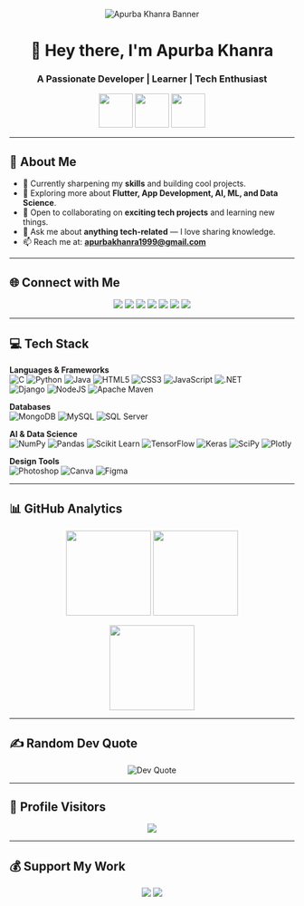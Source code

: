 <!-- Profile Banner -->
<p align="center">
  <img src="https://i.ibb.co/jv2M7vR/github-banner.png" alt="Apurba Khanra Banner" />
</p>

<h1 align="center">👋 Hey there, I'm Apurba Khanra</h1>
<h3 align="center">A Passionate Developer | Learner | Tech Enthusiast</h3>

<p align="center">
  <img src="https://media.giphy.com/media/LMt9638dO8dftAjtco/giphy.gif" width="60" />
  <img src="https://media.giphy.com/media/WUlplcMpOCEmTGBtBW/giphy.gif" width="60" />
  <img src="https://media.giphy.com/media/13HgwGsXF0aiGY/giphy.gif" width="60" />
</p>

---

## 💫 About Me
- 🔭 Currently sharpening my **skills** and building cool projects.  
- 🌱 Exploring more about **Flutter, App Development, AI, ML, and Data Science**.  
- 🤝 Open to collaborating on **exciting tech projects** and learning new things.  
- 💬 Ask me about **anything tech-related** — I love sharing knowledge.  
- 📫 Reach me at: **apurbakhanra1999@gmail.com**

---

## 🌐 Connect with Me
<p align="center">
<a href="https://www.facebook.com/profile.php?id=100009747586288"><img src="https://img.shields.io/badge/Facebook-%231877F2.svg?logo=Facebook&logoColor=white" /></a>
<a href="https://instagram.com/apurba_khanra"><img src="https://img.shields.io/badge/Instagram-%23E4405F.svg?logo=Instagram&logoColor=white" /></a>
<a href="https://www.linkedin.com/in/apurba-khanra-2b556417b/"><img src="https://img.shields.io/badge/LinkedIn-%230077B5.svg?logo=linkedin&logoColor=white" /></a>
<a href="https://medium.com/@apurbakhanra"><img src="https://img.shields.io/badge/Medium-12100E?logo=medium&logoColor=white" /></a>
<a href="https://pinterest.com/apurbakra"><img src="https://img.shields.io/badge/Pinterest-%23E60023.svg?logo=Pinterest&logoColor=white" /></a>
<a href="https://quora.com/profile/Apurba-Khanra"><img src="https://img.shields.io/badge/Quora-%23B92B27.svg?logo=Quora&logoColor=white" /></a>
<a href="https://twitter.com/ApurbaKhanra199"><img src="https://img.shields.io/badge/Twitter-%231DA1F2.svg?logo=Twitter&logoColor=white" /></a>
</p>

---

## 💻 Tech Stack
<p align="center">
  
**Languages & Frameworks**  
![C](https://img.shields.io/badge/C-00599C?style=flat-square&logo=c&logoColor=white) 
![Python](https://img.shields.io/badge/Python-3670A0?style=flat-square&logo=python&logoColor=ffdd54) 
![Java](https://img.shields.io/badge/Java-ED8B00?style=flat-square&logo=java&logoColor=white) 
![HTML5](https://img.shields.io/badge/HTML5-E34F26?style=flat-square&logo=html5&logoColor=white) 
![CSS3](https://img.shields.io/badge/CSS3-1572B6?style=flat-square&logo=css3&logoColor=white) 
![JavaScript](https://img.shields.io/badge/JavaScript-F7DF1E?style=flat-square&logo=javascript&logoColor=black) 
![.NET](https://img.shields.io/badge/.NET-512BD4?style=flat-square&logo=dotnet&logoColor=white)  
![Django](https://img.shields.io/badge/Django-092E20?style=flat-square&logo=django&logoColor=white) 
![NodeJS](https://img.shields.io/badge/Node.js-6DA55F?style=flat-square&logo=node.js&logoColor=white) 
![Apache Maven](https://img.shields.io/badge/Maven-C71A36?style=flat-square&logo=apachemaven&logoColor=white)

**Databases**  
![MongoDB](https://img.shields.io/badge/MongoDB-4ea94b?style=flat-square&logo=mongodb&logoColor=white) 
![MySQL](https://img.shields.io/badge/MySQL-00f?style=flat-square&logo=mysql&logoColor=white) 
![SQL Server](https://img.shields.io/badge/Microsoft_SQL_Server-CC2927?style=flat-square&logo=microsoftsqlserver&logoColor=white) 

**AI & Data Science**  
![NumPy](https://img.shields.io/badge/Numpy-013243?style=flat-square&logo=numpy&logoColor=white) 
![Pandas](https://img.shields.io/badge/Pandas-150458?style=flat-square&logo=pandas&logoColor=white) 
![Scikit Learn](https://img.shields.io/badge/Scikit--Learn-F7931E?style=flat-square&logo=scikit-learn&logoColor=white) 
![TensorFlow](https://img.shields.io/badge/TensorFlow-FF6F00?style=flat-square&logo=TensorFlow&logoColor=white) 
![Keras](https://img.shields.io/badge/Keras-D00000?style=flat-square&logo=keras&logoColor=white) 
![SciPy](https://img.shields.io/badge/SciPy-0C55A5?style=flat-square&logo=scipy&logoColor=white) 
![Plotly](https://img.shields.io/badge/Plotly-3F4F75?style=flat-square&logo=plotly&logoColor=white)  

**Design Tools**  
![Photoshop](https://img.shields.io/badge/Adobe_Photoshop-31A8FF?style=flat-square&logo=adobephotoshop&logoColor=white) 
![Canva](https://img.shields.io/badge/Canva-00C4CC?style=flat-square&logo=Canva&logoColor=white) 
![Figma](https://img.shields.io/badge/Figma-F24E1E?style=flat-square&logo=figma&logoColor=white)

</p>

---

## 📊 GitHub Analytics
<p align="center">
<img src="https://github-readme-stats.vercel.app/api?username=Apurba-Khanra1999&theme=radical&hide_border=true&include_all_commits=true&count_private=true" height="150" />
<img src="https://github-readme-streak-stats.herokuapp.com/?user=Apurba-Khanra1999&theme=radical&hide_border=true" height="150" />
</p>

<p align="center">
<img src="https://github-readme-stats.vercel.app/api/top-langs/?username=Apurba-Khanra1999&theme=radical&hide_border=true&layout=compact" height="150" />
</p>

---

## ✍️ Random Dev Quote
<p align="center">
<img src="https://quotes-github-readme.vercel.app/api?type=horizontal&theme=radical" alt="Dev Quote" />
</p>

---

## 👀 Profile Visitors
<p align="center">
<img src="https://visitcount.itsvg.in/api?id=Apurba-Khanra1999&icon=8&color=0" />
</p>

---

## 💰 Support My Work
<p align="center">
<a href="https://buymeacoffee.com/apurba"><img src="https://img.shields.io/badge/Buy%20Me%20a%20Coffee-ffdd00?style=for-the-badge&logo=buy-me-a-coffee&logoColor=black" /></a>
<a href="https://ko-fi.com/X8X8F8G89"><img src="https://img.shields.io/badge/Ko--fi-F16061?style=for-the-badge&logo=ko-fi&logoColor=white" /></a>
</p>
